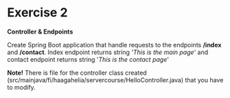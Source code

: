 # Exercise 2
**Controller & Endpoints**

Create Spring Boot application that handle requests to the endpoints **/index** and **/contact**. Index endpoint returns string *'This is the main page'* and contact endpoint returns string '*This is the contact page*'

**Note!** There is file for the controller class created (src/mainjava/fi/haagahelia/servercourse/HelloController.java) that you have to modify.



